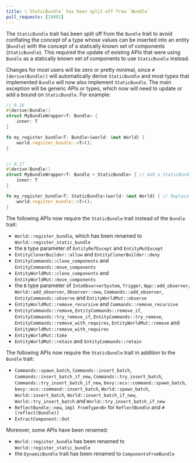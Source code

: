 ```yaml
---
title: \`StaticBundle` has been split off from `Bundle`
pull_requests: [19491]
---
```


The `StaticBundle` trait has been split off from the `Bundle` trait to avoid conflating the concept of a type whose values can be inserted into an entity (`Bundle`) with the concept of a statically known set of components (`StaticBundle`). This required the update of existing APIs that were using `Bundle` as a statically known set of components to use `StaticBundle` instead.

Changes for most users will be zero or pretty minimal, since `#[derive(Bundle)]` will automatically derive `StaticBundle` and most types that implemented `Bundle` will now also implement `StaticBundle`. The main exception will be generic APIs or types, which now will need to update or add a bound on `StaticBundle`. For example:

```rs
// 0.16
#[derive(Bundle)]
struct MyBundleWrapper<T: Bundle> {
    inner: T
}

fn my_register_bundle<T: Bundle>(world: &mut World) {
    world.register_bundle::<T>();
}


// 0.17
#[derive(Bundle)]
struct MyBundleWrapper<T: Bundle + StaticBundle> { // Add a StaticBundle bound
    inner: T
}

fn my_register_bundle<T: StaticBundle>(world: &mut World) { // Replace Bundle with StaticBundle
    world.register_bundle::<T>();
}
```

The following APIs now require the `StaticBundle` trait instead of the `Bundle` trait:

- `World::register_bundle`, which has been renamed to `World::register_static_bundle`
- the `B` type parameter of `EntityRefExcept` and `EntityMutExcept`
- `EntityClonerBuilder::allow` and `EntityClonerBuilder::deny`
- `EntityCommands::clone_components` and `EntityCommands::move_components`
- `EntityWorldMut::clone_components` and `EntityWorldMut::move_components`
- the `B` type parameter of `IntoObserverSystem`, `Trigger`, `App::add_observer`, `World::add_observer`, `Observer::new`, `Commands::add_observer`, `EntityCommands::observe` and `EntityWorldMut::observe`
- `EntityWorldMut::remove_recursive` and `Commands::remove_recursive`
- `EntityCommands::remove`, `EntityCommands::remove_if`, `EntityCommands::try_remove_if`, `EntityCommands::try_remove`, `EntityCommands::remove_with_requires`, `EntityWorldMut::remove` and `EntityWorldMut::remove_with_requires`
- `EntityWorldMut::take`
- `EntityWorldMut::retain` and `EntityCommands::retain`

The following APIs now require the `StaticBundle` trait in addition to the `Bundle` trait:

- `Commands::spawn_batch`, `Commands::insert_batch`, `Commands::insert_batch_if_new`, `Commands::try_insert_batch`, `Commands::try_insert_batch_if_new`, `bevy::ecs::command::spawn_batch`, `bevy::ecs::command::insert_batch`, `World::spawn_batch`, `World::insert_batch`, `World::insert_batch_if_new`, `World::try_insert_batch` and `World::try_insert_batch_if_new`
- `ReflectBundle::new`, `impl FromType<B>` for `ReflectBundle` and `#[reflect(Bundle)]`
- `ExtractComponent::Out`

Moreover, some APIs have been renamed:

- `World::register_bundle` has been renamed to `World::register_static_bundle`
- the `DynamicBundle` trait has been renamed to `ComponentsFromBundle`
